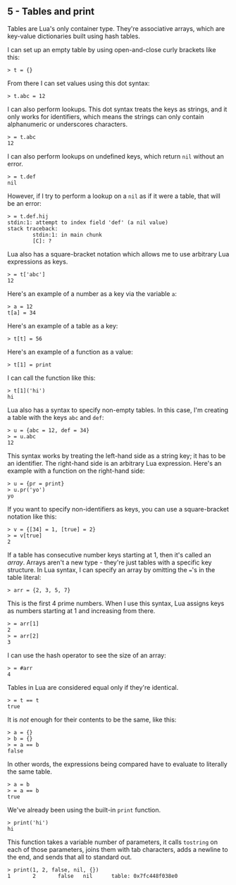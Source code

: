 ## 5 - Tables and print

<!-- 5.1 tables: intro -->

Tables are Lua's only container type. They're associative arrays,
which are key-value dictionaries built using hash tables.

<!-- 5.2 tables: getting and setting identifier keys -->

I can set up an empty table by using open-and-close curly brackets
like this:

    > t = {}

From there I can set values using this dot syntax:

    > t.abc = 12

I can also perform lookups.
This dot syntax treats the keys as strings, and it only works for
identifiers, which means the strings can only contain
alphanumeric or underscores characters.

    > = t.abc
    12

I can also perform lookups on undefined keys, which return `nil`
without an error.

    > = t.def
    nil

However, if I try to perform a lookup on a `nil` as if it were a
table, that will be an error:

    > = t.def.hij
    stdin:1: attempt to index field 'def' (a nil value)
    stack traceback:
            stdin:1: in main chunk
            [C]: ?

<!-- 5.3 tables: getting and setting general keys -->

Lua also has a square-bracket notation which allows me to use
arbitrary Lua expressions as keys.

    > = t['abc']
    12

Here's an example of a number as a key via the variable `a`:

    > a = 12
    t[a] = 34

Here's an example of a table as a key:

    > t[t] = 56

Here's an example of a function as a value:

    > t[1] = print

I can call the function like this:

    > t[1]('hi')
    hi

<!-- 5.4 tables: literals -->

Lua also has a syntax to specify non-empty tables.
In this case, I'm creating a table with the keys `abc` and `def`:

    > u = {abc = 12, def = 34}
    > = u.abc
    12

This syntax works by treating the left-hand side as a string key;
it has to be an identifier.
The right-hand side is an arbitrary Lua expression.
Here's an example with a function on the right-hand side:

    > u = {pr = print}
    > u.pr('yo')
    yo

If you want to specify non-identifiers as keys, you can use
a square-bracket notation like this:

    > v = {[34] = 1, [true] = 2}
    > = v[true]
    2

<!-- 5.5 tables: arrays -->

If a table has consecutive number keys starting at 1, then
it's called an *array*. Arrays aren't a new type - they're
just tables with a specific key structure.
In Lua syntax, I can specify an array by omitting the `=`'s
in the table literal:

    > arr = {2, 3, 5, 7}

This is the first 4 prime numbers.
When I use this syntax, Lua assigns keys as numbers starting
at 1 and increasing from there.

    > = arr[1]
    2
    > = arr[2]
    3

I can use the hash operator to see the size of an array:

    > = #arr
    4

<!-- 5.6 tables: equality -->

Tables in Lua are considered equal only if they're identical.

    > = t == t
    true

It is *not* enough for their contents to be the same, like this:

    > a = {}
    > b = {}
    > = a == b
    false

In other words, the expressions being compared have to evaluate to
literally the same table.

    > a = b
    > = a == b
    true

<!-- 5.7 print -->

We've already been using the built-in `print` function.

    > print('hi')
    hi

This function takes a variable number of parameters, it calls `tostring`
on each of those parameters, joins them with tab characters,
adds a newline to the end, and sends that all to standard out.

    > print(1, 2, false, nil, {})
    1       2       false   nil      table: 0x7fc448f038e0


